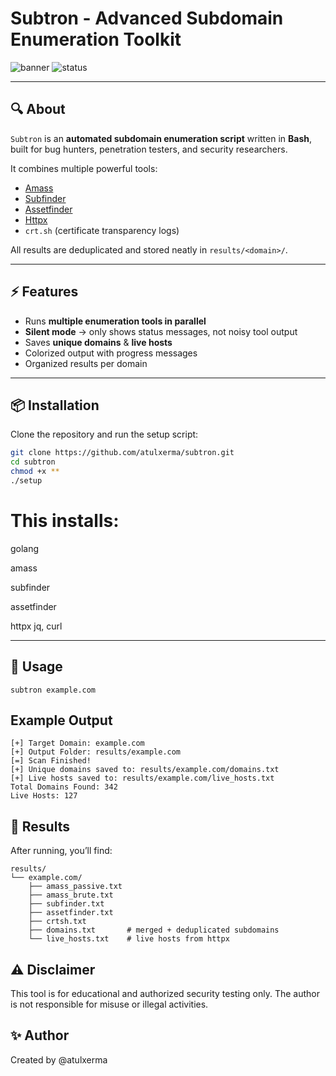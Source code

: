 # Subtron - Advanced Subdomain Enumeration Toolkit

![banner](https://img.shields.io/badge/Subdomain%20Enum-Toolkit-green?style=for-the-badge)
![status](https://img.shields.io/badge/Status-Stable-blue?style=for-the-badge)

---

## 🔍 About
`Subtron` is an **automated subdomain enumeration script** written in **Bash**, built for bug hunters, penetration testers, and security researchers.  

It combines multiple powerful tools:
- [Amass](https://github.com/owasp-amass/amass)
- [Subfinder](https://github.com/projectdiscovery/subfinder)
- [Assetfinder](https://github.com/tomnomnom/assetfinder)
- [Httpx](https://github.com/projectdiscovery/httpx)
- `crt.sh` (certificate transparency logs)

All results are deduplicated and stored neatly in `results/<domain>/`.

---

## ⚡ Features
- Runs **multiple enumeration tools in parallel**  
- **Silent mode** → only shows status messages, not noisy tool output  
- Saves **unique domains** & **live hosts**  
- Colorized output with progress messages  
- Organized results per domain  

---

## 📦 Installation

Clone the repository and run the setup script:

```bash
git clone https://github.com/atulxerma/subtron.git
cd subtron
chmod +x **
./setup
```
# This installs:

golang

amass

subfinder

assetfinder

httpx
jq, curl

---

## 🚀 Usage
```
subtron example.com
```
## Example Output
```
[+] Target Domain: example.com
[+] Output Folder: results/example.com
[=] Scan Finished!
[+] Unique domains saved to: results/example.com/domains.txt
[+] Live hosts saved to: results/example.com/live_hosts.txt
Total Domains Found: 342
Live Hosts: 127
```
## 📂 Results

After running, you’ll find:
```
results/
└── example.com/
    ├── amass_passive.txt
    ├── amass_brute.txt
    ├── subfinder.txt
    ├── assetfinder.txt
    ├── crtsh.txt
    ├── domains.txt       # merged + deduplicated subdomains
    └── live_hosts.txt    # live hosts from httpx
```
## ⚠️ Disclaimer

This tool is for educational and authorized security testing only.
The author is not responsible for misuse or illegal activities.

## ✨ Author

Created by @atulxerma

